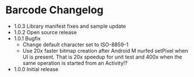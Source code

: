 # Barcode Changelog #

*   1.0.3 Library manifest fixes and sample update
*   1.0.2 Open source release
*   1.0.1 Bugfix
    *   Change default character set to ISO-8859-1
    *   Use 20x faster bitmap creation after Android M nurfed setPixel when UI is present. That is 20x speedup for unit test and 400x when the same operation is started from an Activity!?
*   1.0.0 Initial release
